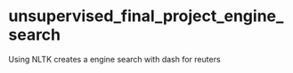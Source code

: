# unsupervised_final_project_engine_search
Using NLTK creates a engine search with dash for reuters
